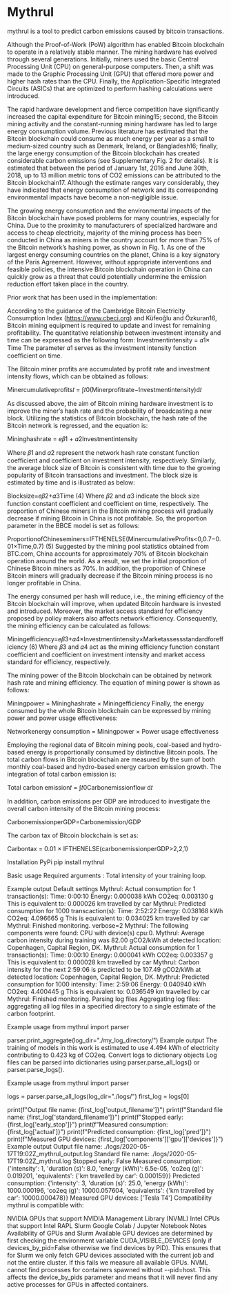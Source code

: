 # Mythrul

mythrul is a tool to predict carbon emissions caused by bitcoin transactions.

Although the Proof-of-Work (PoW) algorithm has enabled Bitcoin blockchain to operate in a relatively stable manner. The mining hardware has evolved through several generations. Initially, miners used the basic Central Processing Unit (CPU) on general-purpose computers. Then, a shift was made to the Graphic Processing Unit (GPU) that offered more power and higher hash rates than the CPU. Finally, the Application-Specific Integrated Circuits (ASICs) that are optimized to perform hashing calculations were introduced. 

The rapid hardware development and fierce competition have significantly increased the capital expenditure for Bitcoin mining15; second, the Bitcoin mining activity and the constant-running mining hardware has led to large energy consumption volume. Previous literature has estimated that the Bitcoin blockchain could consume as much energy per year as a small to medium-sized country such as Denmark, Ireland, or Bangladesh16; finally, the large energy consumption of the Bitcoin blockchain has created considerable carbon emissions (see Supplementary Fig. 2 for details). It is estimated that between the period of January 1st, 2016 and June 30th, 2018, up to 13 million metric tons of CO2 emissions can be attributed to the Bitcoin blockchain17. Although the estimate ranges vary considerably, they have indicated that energy consumption of network and its corresponding environmental impacts have become a non-negligible issue.

The growing energy consumption and the environmental impacts of the Bitcoin blockchain have posed problems for many countries, especially for China. Due to the proximity to manufacturers of specialized hardware and access to cheap electricity, majority of the mining process has been conducted in China as miners in the country account for more than 75% of the Bitcoin network’s hashing power, as shown in Fig. 1. As one of the largest energy consuming countries on the planet, China is a key signatory of the Paris Agreement. However, without appropriate interventions and feasible policies, the intensive Bitcoin blockchain operation in China can quickly grow as a threat that could potentially undermine the emission reduction effort taken place in the country.

Prior work that has been used in the implementation:

According to the guidance of the Cambridge Bitcoin Electricity Consumption Index (https://www.cbeci.org) and Küfeoğlu and Özkuran16, Bitcoin mining equipment is required to update and invest for remaining profitability. The quantitative relationship between investment intensity and time can be expressed as the following form:
Investmentintensity = 𝛼1× Time
The parameter 𝛼1 serves as the investment intensity function coefficient on time.

The Bitcoin miner profits are accumulated by profit rate and investment intensity flows, which can be obtained as follows:

Minercumulativeprofits𝑡 = ∫𝑡0(Minerprofitrate−Investmentintensity)d𝑡 

As discussed above, the aim of Bitcoin mining hardware investment is to improve the miner’s hash rate and the probability of broadcasting a new block. Utilizing the statistics of Bitcoin blockchain, the hash rate of the Bitcoin network is regressed, and the equation is:

Mininghashrate = 𝑒𝛽1 + 𝛼2Investmentintensity

Where 𝛽1 and 𝛼2 represent the network hash rate constant function coefficient and coefficient on investment intensity, respectively. Similarly, the average block size of Bitcoin is consistent with time due to the growing popularity of Bitcoin transactions and investment. The block size is estimated by time and is illustrated as below:

Blocksize=𝑒𝛽2+𝛼3Time
(4)
Where 𝛽2 and 𝛼3 indicate the block size function constant coefficient and coefficient on time, respectively. The proportion of Chinese miners in the Bitcoin mining process will gradually decrease if mining Bitcoin in China is not profitable. So, the proportion parameter in the BBCE model is set as follows:

ProportionofChineseminers=IFTHENELSE(MinercumulativeProfits<0,0.7−0.01×Time,0.7)
(5)
Suggested by the mining pool statistics obtained from BTC.com, China accounts for approximately 70% of Bitcoin blockchain operation around the world. As a result, we set the initial proportion of Chinese Bitcoin miners as 70%. In addition, the proportion of Chinese Bitcoin miners will gradually decrease if the Bitcoin mining process is no longer profitable in China.

The energy consumed per hash will reduce, i.e., the mining efficiency of the Bitcoin blockchain will improve, when updated Bitcoin hardware is invested and introduced. Moreover, the market access standard for efficiency proposed by policy makers also affects network efficiency. Consequently, the mining efficiency can be calculated as follows:

Miningefficiency=𝑒𝛽3+𝛼4×Investmentintensity×Marketassessstandardforefficiency
(6)
Where 𝛽3 and 𝛼4 act as the mining efficiency function constant coefficient and coefficient on investment intensity and market access standard for efficiency, respectively. 

The mining power of the Bitcoin blockchain can be obtained by network hash rate and mining efficiency. The equation of mining power is shown as follows:

Miningpower = Mininghashrate × Miningefficiency
Finally, the energy consumed by the whole Bitcoin blockchain can be expressed by mining power and power usage effectiveness:

Networkenergy consumption = Miningpower × Power usage effectiveness

Employing the regional data of Bitcoin mining pools, coal-based and hydro-based energy is proportionally consumed by distinctive Bitcoin pools. The total carbon flows in Bitcoin blockchain are measured by the sum of both monthly coal-based and hydro-based energy carbon emission growth. The integration of total carbon emission is:

Total carbon emission𝑡 = ∫𝑡0Carbonemissionflow d𝑡

In addition, carbon emissions per GDP are introduced to investigate the overall carbon intensity of the Bitcoin mining process:

CarbonemissionperGDP=Carbonemission/GDP

The carbon tax of Bitcoin blockchain is set as:

Carbontax = 0.01 × IFTHENELSE(carbonemissionperGDP>2,2,1)


Installation
PyPi
pip install mythrul

Basic usage
Required arguments
: Total intensity of your training loop.

Example output
Default settings
Mythrul: 
Actual consumption for 1 transaction(s):
        Time:   0:00:10
        Energy: 0.000038 kWh
        CO2eq:  0.003130 g
        This is equivalent to:
        0.000026 km travelled by car
Mythrul: 
Predicted consumption for 1000 transcaction(s):
        Time:   2:52:22
        Energy: 0.038168 kWh
        CO2eq:  4.096665 g
        This is equivalent to:
        0.034025 km travelled by car
Mythrul: Finished monitoring.
verbose=2
Mythrul: The following components were found: CPU with device(s) cpu:0.
Mythrul: Average carbon intensity during training was 82.00 gCO2/kWh at detected location: Copenhagen, Capital Region, DK.
Mythrul: 
Actual consumption for 1 transaction(s):
        Time:   0:00:10
        Energy: 0.000041 kWh
        CO2eq:  0.003357 g
        This is equivalent to:
        0.000028 km travelled by car
Mythrul: Carbon intensity for the next 2:59:06 is predicted to be 107.49 gCO2/kWh at detected location: Copenhagen, Capital Region, DK.
Mythrul: 
Predicted consumption for 1000 intensity:
        Time:   2:59:06
        Energy: 0.040940 kWh
        CO2eq:  4.400445 g
        This is equivalent to:
        0.036549 km travelled by car
Mythrul: Finished monitoring.
Parsing log files
Aggregating log files: aggregating all log files in a specified directory to a single estimate of the carbon footprint.

Example usage
from mythrul import parser

parser.print_aggregate(log_dir="./my_log_directory/")
Example output
The training of models in this work is estimated to use 4.494 kWh of electricity contributing to 0.423 kg of CO2eq. 
Convert logs to dictionary objects
Log files can be parsed into dictionaries using parser.parse_all_logs() or parser.parse_logs().

Example usage
from mythrul import parser

logs = parser.parse_all_logs(log_dir="./logs/")
first_log = logs[0]

print(f"Output file name: {first_log['output_filename']}")
print(f"Standard file name: {first_log['standard_filename']}")
print(f"Stopped early: {first_log['early_stop']}")
print(f"Measured consumption: {first_log['actual']}")
print(f"Predicted consumption: {first_log['pred']}")
print(f"Measured GPU devices: {first_log['components']['gpu']['devices']}")
Example output
Output file name: ./logs/2020-05-17T19:02Z_mythrul_output.log
Standard file name: ./logs/2020-05-17T19:02Z_mythrul.log
Stopped early: False
Measured consumption: {'intensity': 1, 'duration (s)': 8.0, 'energy (kWh)': 6.5e-05, 'co2eq (g)': 0.019201, 'equivalents': {'km travelled by car': 0.000159}}
Predicted consumption: {'intensity': 3, 'duration (s)': 25.0, 'energy (kWh)': 1000.000196, 'co2eq (g)': 10000.057604, 'equivalents': {'km travelled by car': 10000.000478}}
Measured GPU devices: ['Tesla T4']
Compatibility
mythrul is compatible with:

NVIDIA GPUs that support NVIDIA Management Library (NVML)
Intel CPUs that support Intel RAPL
Slurm
Google Colab / Jupyter Notebook
Notes
Availability of GPUs and Slurm
Available GPU devices are determined by first checking the environment variable CUDA_VISIBLE_DEVICES (only if devices_by_pid=False otherwise we find devices by PID). This ensures that for Slurm we only fetch GPU devices associated with the current job and not the entire cluster. If this fails we measure all available GPUs.
NVML cannot find processes for containers spawned without --pid=host. This affects the device_by_pids parameter and means that it will never find any active processes for GPUs in affected containers.
